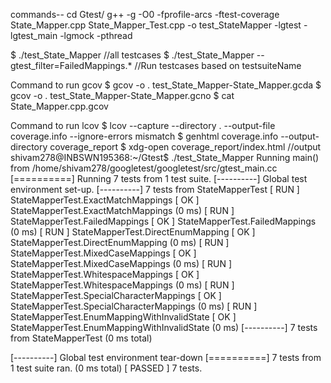 commands--
cd Gtest/
g++ -g -O0 -fprofile-arcs -ftest-coverage     State_Mapper.cpp State_Mapper_Test.cpp     -o test_StateMapper     -lgtest -lgtest_main -lgmock -pthread
 
 
$ ./test_State_Mapper //all testcases
$ ./test_State_Mapper --gtest_filter=FailedMappings.* //Run testcases based on testsuiteName
 
Command to run gcov
$ gcov -o . test_State_Mapper-State_Mapper.gcda
$ gcov -o . test_State_Mapper-State_Mapper.gcno
$ cat State_Mapper.cpp.gcov
 
 
Command to run lcov
$ lcov --capture --directory . --output-file coverage.info --ignore-errors mismatch
$ genhtml coverage.info --output-directory coverage_report
$ xdg-open coverage_report/index.html
//output
shivam278@INBSWN195368:~/Gtest$ ./test_State_Mapper
Running main() from /home/shivam278/googletest/googletest/src/gtest_main.cc
[==========] Running 7 tests from 1 test suite.
[----------] Global test environment set-up.
[----------] 7 tests from StateMapperTest
[ RUN      ] StateMapperTest.ExactMatchMappings
[       OK ] StateMapperTest.ExactMatchMappings (0 ms)
[ RUN      ] StateMapperTest.FailedMappings
[       OK ] StateMapperTest.FailedMappings (0 ms)
[ RUN      ] StateMapperTest.DirectEnumMapping
[       OK ] StateMapperTest.DirectEnumMapping (0 ms)
[ RUN      ] StateMapperTest.MixedCaseMappings
[       OK ] StateMapperTest.MixedCaseMappings (0 ms)
[ RUN      ] StateMapperTest.WhitespaceMappings
[       OK ] StateMapperTest.WhitespaceMappings (0 ms)
[ RUN      ] StateMapperTest.SpecialCharacterMappings
[       OK ] StateMapperTest.SpecialCharacterMappings (0 ms)
[ RUN      ] StateMapperTest.EnumMappingWithInvalidState
[       OK ] StateMapperTest.EnumMappingWithInvalidState (0 ms)
[----------] 7 tests from StateMapperTest (0 ms total)

[----------] Global test environment tear-down
[==========] 7 tests from 1 test suite ran. (0 ms total)
[  PASSED  ] 7 tests.



